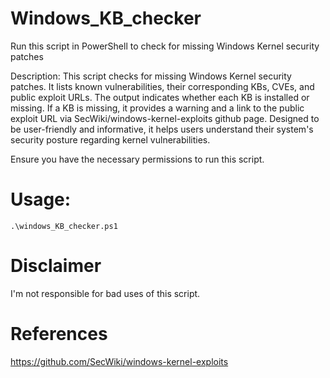# Windows_KB_checker

Run this script in PowerShell to check for missing Windows Kernel security patches

Description: This script checks for missing Windows Kernel security patches. 
It lists known vulnerabilities, their corresponding KBs, CVEs, and public exploit URLs. 
The output indicates whether each KB is installed or missing. If a KB is missing, it provides a warning and a link to the public exploit URL via SecWiki/windows-kernel-exploits github page.
Designed to be user-friendly and informative, it helps users understand their system's security posture regarding kernel vulnerabilities.

Ensure you have the necessary permissions to run this script.

# Usage: 

```.\windows_KB_checker.ps1```

# Disclaimer

I'm not responsible for bad uses of this script.

# References

https://github.com/SecWiki/windows-kernel-exploits
